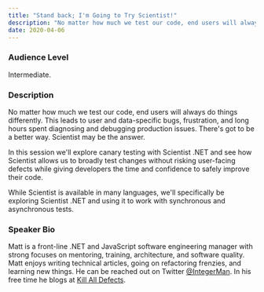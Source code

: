 ```yaml
---
title: "Stand back; I'm Going to Try Scientist!"
description: "No matter how much we test our code, end users will always do things differently"
date: 2020-04-06
---
```

### Audience Level

Intermediate.

### Description

No matter how much we test our code, end users will always do things differently. This leads to user and data-specific bugs, frustration, and long hours spent diagnosing and debugging production issues. There's got to be a better way. Scientist may be the answer.

In this session we'll explore canary testing with Scientist .NET and see how Scientist allows us to broadly test changes without risking user-facing defects while giving developers the time and confidence to safely improve their code.

While Scientist is available in many languages, we'll specifically be exploring Scientist .NET and using it to work with synchronous and asynchronous tests.

### Speaker Bio

Matt is a front-line .NET and JavaScript software engineering manager with strong focuses on mentoring, training, architecture, and software quality. Matt enjoys writing technical articles, going on refactoring frenzies, and learning new things.
He can be reached out on Twitter [@IntegerMan](https://twitter.com/integerman). In his free time he blogs at [Kill All Defects](https://killalldefects.com/).